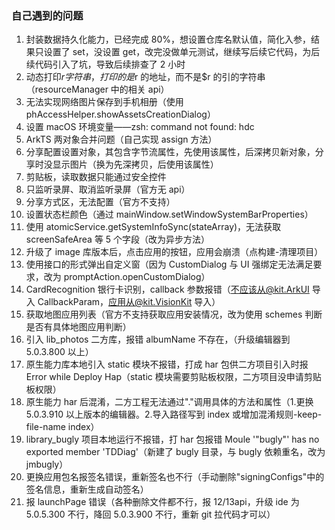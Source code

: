 ### 自己遇到的问题

1. 封装数据持久化能力，已经完成 80%，想设置仓库名默认值，简化入参，结果只设置了 set，没设置 get，改完没做单元测试，继续写后续它代码，为后续代码引入了坑，导致后续排查了 2 小时
2. 动态打印$r字符串，打印的是$r 的地址，而不是$r 的引的字符串（resourceManager 中的相关 api）
3. 无法实现网络图片保存到手机相册（使用 phAccessHelper.showAssetsCreationDialog）
4. 设置 macOS 环境变量——zsh: command not found: hdc
5. ArkTS 两对象合并问题（自己实现 assign 方法）
6. 分享配置设置对象，其包含字节流属性，先使用该属性，后深拷贝新对象，分享时没显示图片（换为先深拷贝，后使用该属性）
7. 剪贴板，读取数据只能通过安全控件
8. 只监听录屏、取消监听录屏（官方无 api）
9. 分享方式区，无法配置（官方不支持）
10. 设置状态栏颜色（通过 mainWindow.setWindowSystemBarProperties）
11. 使用 atomicService.getSystemInfoSync(stateArray)，无法获取 screenSafeArea 等 5 个字段（改为异步方法）
12. 升级了 image 库版本后，点击应用的按钮，应用会崩溃（点构建-清理项目）
13. 使用接口的形式弹出自定义窗（因为 CustomDialog 与 UI 强绑定无法满足要求，改为 promptAction.openCustomDialog）
14. CardRecognition 银行卡识别，callback 参数报错（不应该从@kit.ArkUI 导入 CallbackParam，应用从@kit.VisionKit 导入）
15. 获取地图应用列表（官方不支持获取应用安装情况，改为使用 schemes 判断是否有具体地图应用判断）
16. 引入 lib_photos 二方库，报错 albumName 不存在，（升级编辑器到 5.0.3.800 以上）
17. 原生能力库本地引入 static 模块不报错，打成 har 包供二方项目引入时报 Error while Deploy Hap（static 模块需要剪贴板权限，二方项目没申请剪贴板权限）
18. 原生能力 har 后混淆，二方工程无法通过"."调用具体的方法和属性（1.更换 5.0.3.910 以上版本的编辑器。2.导入路径写到 index 或增加混淆规则-keep-file-name index）
19. library_bugly 项目本地运行不报错，打 har 包报错 Moule '"bugly"' has no exported member 'TDDiag'（新建了 bugly 目录，与 bugly 依赖重名，改为 jmbugly）
20. 更换应用包名报签名错误，重新签名也不行（手动删除"signingConfigs"中的签名信息，重新生成自动签名）
21. 报 launchPage 错误（各种删除文件都不行，报 12/13api，升级 ide 为 5.0.5.300 不行，降回 5.0.3.900 不行，重新 git 拉代码才可以）
